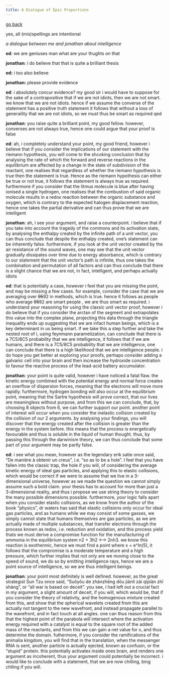 ```yaml
---
title: A Dialogue of Epic Proportions
---
```


[go back](Articles/Articles.md)

yes, all (mis)spellings are intentional

_a dialogue between me and jonathan about intelligence_

**ed**: we are geniuses man what are your thughts on that

**jonathan**: i do believe that that is quite a brilliant thesis

**ed:** i too also believe

**jonathan:** please provide evidence

**ed**: i absolutely concur evidence? my good sir i would have to suppose for the sake of a contrapositive that if we are not idiots, then we are not smart. we know that we are not idiots. hence if we assume the converse of the statement has a positive truth statement it follows that without a loss of generaility that we are not idiots, so we must thus be smart as required qed

**jonathan**: you raise quite a brilliant point, my good fellow. however, converses are not always true, hence one could argue that your proof is false

**ed**: ah, i completely understand your point, my good friend, however i believe that if you consider the implications of our statement with the riemann hypothesis, you will come to the shcoking conclusion that by analysing the rate of which the forward and reverse reactions in the equilibrium are affected by a change in the state of subdivision of the reactant, one realises that regardless of whether the riemann hypothesis is true then the statement is true. Hence as the riemann hypothesis can either be true or not true, it follows the statement is always true as required. furthermore if you consider that the litmus molecule is blue after having ionised a single hydrogen, one realises that the combustion of said organic molecule results in a redox reaction between the organic substance and oxygen, which is contrary to the expected halogen displacement reaction, hence one takes the partial derivative and can thus prove that we are intelligent

**jonathan**: ah, i see your argument, and raise a counterpoint. i believe that if you take into account the tragedy of the commons and its activation state, by analysing the enthalpy created by the infinite path of a unit vector, you can thus conclude that despite the enthalpy created, one’s statement can be inherently false. furthermore, if you look at the unit vector created by the air resistance of the sound waves, one may see that the unit vector gradually dissipates over time due to energy absorbance, which is contrary to our statement that the unit vector’s path is infinite, thus one takes the combination and permutation of all factors and can thus conclude that there is a slight chance that we are not, in fact, intelligent, and perhaps actually idiots

**ed**: that is potentially a case, however i feel that you are missing the point, and may be missing a few cases. for example, consider the case that we are averaging over ~~95~~92 in methods, which is true. hence it follows as people who average ~~95~~92 are smart people , we are thus smart as required. i understand your reasoning for using the classic unit vector proof, however i do believe that if you consider the arctan of the segment and extrapolates this value into the complex plane, projecting this data through the triangle inequality ends up suggesting that we are infact human beings, which is a key determinant in us being smart. if we take this a step further and take the nested root of i, using feynmann parametization, can conclude that there is a 7C5/8C5 probability that we are intelligence, it follows that if we are humans, and there is a 7C5/8C5 probability that we are intelligence, one can conclude that there is a high likelihood that we are intelligence people. i do hope you get better at exploring your proofs, perhaps consider adding a galvanic cell into your brain and then increase the hydroxide concentration to favour the reactive process of the lead-acid battery accumulator.

**jonathan**: your point is quite valid, however i have noticed a fatal flaw. the kinetic energy combined with the potential energy and normal force creates an overflow of dispersion forces, meaning that the electrons will move more rapidly. furthermore, hydrogen bonding will also occur at the equilibrium point, meaning that the Sartre hypothesis will prove correct, that our lives are meaningless without purpose, and from this we can conclude, that, by choosing 8 objects from 6, we can further support our point. another point of interest will occur when you consider the inelastic collision created by the collision of our 2 arguments. by analysing your findings, you will discover that the energy created after the collision is greater than the energy in the system before. this means that the process is energetically favourable and thus is soluble in the liquid of human thought. thus, by passing this through the darwinism theory, we can thus conclude that some part of your argument may be partly false.

**ed**: i see what you mean, however as the legendary erik satie once said, “De manière à obtenir un creux”, i.e. “so as to be a hole”. I feel that you have fallen into the classic trap, the hole if you will, of considering the average kinetic energy of ideal gas particles, and applying this to elastic collisions, which would be correct if we were to assume that we live in a 3-dimensional universe, however as we made the question we cannot simply assume such a bold claim. your thesis has to account for more than just a 3-dimensional reality, and thus i propose we use string theory to consider the many possible dimensions possible. furthermore, your logic falls apart when you consider elastic collisions, as we know from the author of the book “physics”, dr waters has said that elastic collisions only occur for ideal gas particles, and as humans while we may consist of some gasses, we simply cannot state that humans themselves are gas particles, as we are actually made of multiple substances, that transfer electrons through the process known as redox, i.e. reduction and oxidation, and this process yield thats we must derive a compromise function for the manufacturing of ammonia in the equilibrium system n2 + 3h2 <–> 2nh3. we know this reaction is exothermic, hence we must find a point where x = e^ln(5), it follows that the compromise is a moderate temperature and a high pressure, which further implies that not only are we moving close to the speed of sound, we do so by emitting intelligence rays, hence we are a point source of intelligence, so we are thus intelligent beings.

**jonathan**: your point most definitely is well defined. however, as the great strategist Sun Tzu once said, “Suǒyǒu de zhànzhēng dōu jiànlì zài qīpiàn zhī shàng”, or “all war is based on deceit”. you see, i had left out a crucial fact in my argument, a slight amount of deceit, if you will, which would be, that if you consider the theory of relativity, and the homogenous mixture created from this, and show that the spherical wavelets created from this are actually not tangent to the new wavefront, and instead propagate parallel to the wavefront, and in fact touch at all angles. one can thus reason from this that the highest point of the parabola will intersect where the activation energy required with a catalyst is equal to the square root of the added mass of the reactants, and from this we can gain a net value for x, and thus determine the domain. futhermore, if you consider the ramifications of the animalia kingdom, you will find that in the translation, when the messenger RNA is sent, another particle is actually ejected, known as confusin, or the “stupid” protein. this potentially activates inside ones brain, and renders one argument as incoherent, thus your argument could potentially be incorrect. i would like to conclude with a statement, that we are now chilling, bing chlling if you will.